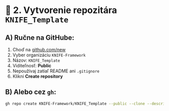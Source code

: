 # 📁 2. Vytvorenie repozitára `KNIFE_Template`

## A) Ručne na GitHube:
1. Choď na [github.com/new](https://github.com/new)
2. Vyber organizáciu `KNIFE-Framework`
3. Názov: `KNIFE_Template`
4. Viditeľnosť: **Public**
5. Nepoužívaj zatiaľ README ani `.gitignore`
6. Klikni **Create repository**

## B) Alebo cez `gh`:
```bash
gh repo create KNIFE-Framework/KNIFE_Template --public --clone --description "Template pre všetky KNIFE príspevky s Docusaurus + EN/SK + metadata"
```
